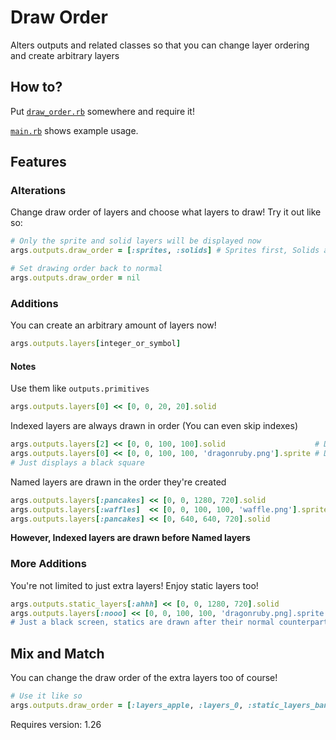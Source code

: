 # Draw Order
Alters outputs and related classes so that you can change layer ordering and create arbitrary layers

## How to?
Put [`draw_order.rb`](draw_order.rb) somewhere and require it!

[`main.rb`](main.rb) shows example usage.

## Features
### Alterations
Change draw order of layers and choose what layers to draw! Try it out like so:
```ruby
# Only the sprite and solid layers will be displayed now
args.outputs.draw_order = [:sprites, :solids] # Sprites first, Solids after

# Set drawing order back to normal
args.outputs.draw_order = nil
```
### Additions
You can create an arbitrary amount of layers now!
```ruby
args.outputs.layers[integer_or_symbol]
```
#### Notes
Use them like `outputs.primitives`
```ruby
args.outputs.layers[0] << [0, 0, 20, 20].solid
```
Indexed layers are always drawn in order (You can even skip indexes)
```ruby
args.outputs.layers[2] << [0, 0, 100, 100].solid                    # Drawn second
args.outputs.layers[0] << [0, 0, 100, 100, 'dragonruby.png'].sprite # Drawn first
# Just displays a black square
```
Named layers are drawn in the order they're created
```ruby
args.outputs.layers[:pancakes] << [0, 0, 1280, 720].solid               # This layer's drawn first
args.outputs.layers[:waffles]  << [0, 0, 100, 100, 'waffle.png'].sprite # This layer's drawn second
args.outputs.layers[:pancakes] << [0, 640, 640, 720].solid              # This is drawn between the first two
```
**However, Indexed layers are drawn before Named layers**
### More Additions
You're not limited to just extra layers! Enjoy static layers too!
```ruby
args.outputs.static_layers[:ahhh] << [0, 0, 1280, 720].solid
args.outputs.layers[:nooo] << [0, 0, 100, 100, 'dragonruby.png].sprite
# Just a black screen, statics are drawn after their normal counterparts
```
## Mix and Match
You can change the draw order of the extra layers too of course!
```ruby
# Use it like so
args.outputs.draw_order = [:layers_apple, :layers_0, :static_layers_banana, ...]
```

Requires version: 1.26
